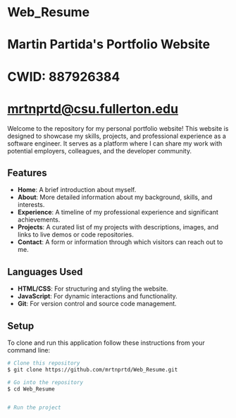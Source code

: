 # Web_Resume
# Martin Partida's Portfolio Website
# CWID: 887926384
# mrtnprtd@csu.fullerton.edu

Welcome to the repository for my personal portfolio website! This website is designed to showcase my skills, projects, and professional experience as a software engineer. It serves as a platform where I can share my work with potential employers, colleagues, and the developer community.

## Features

- **Home**: A brief introduction about myself.
- **About**: More detailed information about my background, skills, and interests.
- **Experience**: A timeline of my professional experience and significant achievements.
- **Projects**: A curated list of my projects with descriptions, images, and links to live demos or code repositories.
- **Contact**: A form or information through which visitors can reach out to me.

## Languages Used

- **HTML/CSS**: For structuring and styling the website.
- **JavaScript**: For dynamic interactions and functionality.
- **Git**: For version control and source code management.

## Setup

To clone and run this application follow these instructions from your command line:

```bash
# Clone this repository
$ git clone https://github.com/mrtnprtd/Web_Resume.git

# Go into the repository
$ cd Web_Resume


# Run the project

